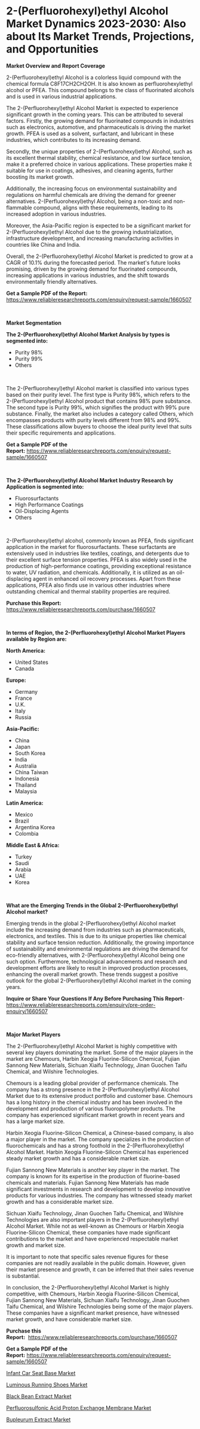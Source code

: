 <p><h1>2-(Perfluorohexyl)ethyl Alcohol Market Dynamics 2023-2030: Also about Its Market Trends, Projections, and Opportunities</h1></p><p><strong>Market Overview and Report Coverage</strong></p>
<p><p>2-(Perfluorohexyl)ethyl Alcohol is a colorless liquid compound with the chemical formula C8F17CH2CH2OH. It is also known as perfluorohexylethyl alcohol or PFEA. This compound belongs to the class of fluorinated alcohols and is used in various industrial applications.</p><p>The 2-(Perfluorohexyl)ethyl Alcohol Market is expected to experience significant growth in the coming years. This can be attributed to several factors. Firstly, the growing demand for fluorinated compounds in industries such as electronics, automotive, and pharmaceuticals is driving the market growth. PFEA is used as a solvent, surfactant, and lubricant in these industries, which contributes to its increasing demand.</p><p>Secondly, the unique properties of 2-(Perfluorohexyl)ethyl Alcohol, such as its excellent thermal stability, chemical resistance, and low surface tension, make it a preferred choice in various applications. These properties make it suitable for use in coatings, adhesives, and cleaning agents, further boosting its market growth.</p><p>Additionally, the increasing focus on environmental sustainability and regulations on harmful chemicals are driving the demand for greener alternatives. 2-(Perfluorohexyl)ethyl Alcohol, being a non-toxic and non-flammable compound, aligns with these requirements, leading to its increased adoption in various industries.</p><p>Moreover, the Asia-Pacific region is expected to be a significant market for 2-(Perfluorohexyl)ethyl Alcohol due to the growing industrialization, infrastructure development, and increasing manufacturing activities in countries like China and India.</p><p>Overall, the 2-(Perfluorohexyl)ethyl Alcohol Market is predicted to grow at a CAGR of 10.1% during the forecasted period. The market's future looks promising, driven by the growing demand for fluorinated compounds, increasing applications in various industries, and the shift towards environmentally friendly alternatives.</p></p>
<p><strong>Get a Sample PDF of the Report:</strong> <a href="https://www.reliableresearchreports.com/enquiry/request-sample/1660507">https://www.reliableresearchreports.com/enquiry/request-sample/1660507</a></p>
<p>&nbsp;</p>
<p><strong>Market Segmentation</strong></p>
<p><strong>The 2-(Perfluorohexyl)ethyl Alcohol Market Analysis by types is segmented into:</strong></p>
<p><ul><li>Purity 98%</li><li>Purity 99%</li><li>Others</li></ul></p>
<p>&nbsp;</p>
<p><p>The 2-(Perfluorohexyl)ethyl Alcohol market is classified into various types based on their purity level. The first type is Purity 98%, which refers to the 2-(Perfluorohexyl)ethyl Alcohol product that contains 98% pure substance. The second type is Purity 99%, which signifies the product with 99% pure substance. Finally, the market also includes a category called Others, which encompasses products with purity levels different from 98% and 99%. These classifications allow buyers to choose the ideal purity level that suits their specific requirements and applications.</p></p>
<p><strong>Get a Sample PDF of the Report:</strong>&nbsp;<a href="https://www.reliableresearchreports.com/enquiry/request-sample/1660507">https://www.reliableresearchreports.com/enquiry/request-sample/1660507</a></p>
<p>&nbsp;</p>
<p><strong>The 2-(Perfluorohexyl)ethyl Alcohol Market Industry Research by Application is segmented into:</strong></p>
<p><ul><li>Fluorosurfactants</li><li>High Performance Coatings</li><li>Oil-Displacing Agents</li><li>Others</li></ul></p>
<p>&nbsp;</p>
<p><p>2-(Perfluorohexyl)ethyl alcohol, commonly known as PFEA, finds significant application in the market for fluorosurfactants. These surfactants are extensively used in industries like textiles, coatings, and detergents due to their excellent surface tension properties. PFEA is also widely used in the production of high-performance coatings, providing exceptional resistance to water, UV radiation, and chemicals. Additionally, it is utilized as an oil-displacing agent in enhanced oil recovery processes. Apart from these applications, PFEA also finds use in various other industries where outstanding chemical and thermal stability properties are required.</p></p>
<p><strong>Purchase this Report:</strong>&nbsp; <a href="https://www.reliableresearchreports.com/purchase/1660507">https://www.reliableresearchreports.com/purchase/1660507</a></p>
<p>&nbsp;</p>
<p><strong>In terms of Region, the 2-(Perfluorohexyl)ethyl Alcohol Market Players available by Region are:</strong></p>
<p>
    <p> <strong> North America: </strong>
        <ul>
            <li>United States</li>
            <li>Canada</li>
        </ul>
        </p> 
    <p> <strong> Europe: </strong>
        <ul>
            <li>Germany</li>
            <li>France</li>
            <li>U.K.</li>
            <li>Italy</li>
            <li>Russia</li>
        </ul>
        </p> 
    <p> <strong> Asia-Pacific: </strong>
        <ul>
            <li>China</li>
            <li>Japan</li>
            <li>South Korea</li>
            <li>India</li>
            <li>Australia</li>
            <li>China Taiwan</li>
            <li>Indonesia</li>
            <li>Thailand</li>
            <li>Malaysia</li>
        </ul>
        </p> 
    <p> <strong> Latin America: </strong>
        <ul>
            <li>Mexico</li>
            <li>Brazil</li>
            <li>Argentina Korea</li>
            <li>Colombia</li>
        </ul>
        </p> 
    <p> <strong> Middle East & Africa: </strong>
        <ul>
            <li>Turkey</li>
            <li>Saudi</li>
            <li>Arabia</li>
            <li>UAE</li>
            <li>Korea</li>
        </ul>
    </p>
    </p>
<p>&nbsp;</p>
<p><strong>What are the Emerging Trends in the Global 2-(Perfluorohexyl)ethyl Alcohol market?</strong></p>
<p><p>Emerging trends in the global 2-(Perfluorohexyl)ethyl Alcohol market include the increasing demand from industries such as pharmaceuticals, electronics, and textiles. This is due to its unique properties like chemical stability and surface tension reduction. Additionally, the growing importance of sustainability and environmental regulations are driving the demand for eco-friendly alternatives, with 2-(Perfluorohexyl)ethyl Alcohol being one such option. Furthermore, technological advancements and research and development efforts are likely to result in improved production processes, enhancing the overall market growth. These trends suggest a positive outlook for the global 2-(Perfluorohexyl)ethyl Alcohol market in the coming years.</p></p>
<p><strong>Inquire or Share Your Questions If Any Before Purchasing This Report</strong>- <a href="https://www.reliableresearchreports.com/enquiry/pre-order-enquiry/1660507">https://www.reliableresearchreports.com/enquiry/pre-order-enquiry/1660507</a></p>
<p>&nbsp;</p>
<p><strong>Major Market Players</strong></p>
<p><p>The 2-(Perfluorohexyl)ethyl Alcohol Market is highly competitive with several key players dominating the market. Some of the major players in the market are Chemours, Harbin Xeogia Fluorine-Silicon Chemical, Fujian Sannong New Materials, Sichuan Xiaifu Technology, Jinan Guochen Taifu Chemical, and Wilshire Technologies.</p><p>Chemours is a leading global provider of performance chemicals. The company has a strong presence in the 2-(Perfluorohexyl)ethyl Alcohol Market due to its extensive product portfolio and customer base. Chemours has a long history in the chemical industry and has been involved in the development and production of various fluoropolymer products. The company has experienced significant market growth in recent years and has a large market size.</p><p>Harbin Xeogia Fluorine-Silicon Chemical, a Chinese-based company, is also a major player in the market. The company specializes in the production of fluorochemicals and has a strong foothold in the 2-(Perfluorohexyl)ethyl Alcohol Market. Harbin Xeogia Fluorine-Silicon Chemical has experienced steady market growth and has a considerable market size.</p><p>Fujian Sannong New Materials is another key player in the market. The company is known for its expertise in the production of fluorine-based chemicals and materials. Fujian Sannong New Materials has made significant investments in research and development to develop innovative products for various industries. The company has witnessed steady market growth and has a considerable market size.</p><p>Sichuan Xiaifu Technology, Jinan Guochen Taifu Chemical, and Wilshire Technologies are also important players in the 2-(Perfluorohexyl)ethyl Alcohol Market. While not as well-known as Chemours or Harbin Xeogia Fluorine-Silicon Chemical, these companies have made significant contributions to the market and have experienced respectable market growth and market size.</p><p>It is important to note that specific sales revenue figures for these companies are not readily available in the public domain. However, given their market presence and growth, it can be inferred that their sales revenue is substantial.</p><p>In conclusion, the 2-(Perfluorohexyl)ethyl Alcohol Market is highly competitive, with Chemours, Harbin Xeogia Fluorine-Silicon Chemical, Fujian Sannong New Materials, Sichuan Xiaifu Technology, Jinan Guochen Taifu Chemical, and Wilshire Technologies being some of the major players. These companies have a significant market presence, have witnessed market growth, and have considerable market size.</p></p>
<p><strong>Purchase this Report:</strong>&nbsp;&nbsp;<a href="https://www.reliableresearchreports.com/purchase/1660507">https://www.reliableresearchreports.com/purchase/1660507</a></p>
<p></p>
<p><strong>Get a Sample PDF of the Report:</strong>&nbsp;<a href="https://www.reliableresearchreports.com/enquiry/request-sample/1660507">https://www.reliableresearchreports.com/enquiry/request-sample/1660507</a></p>
<p><p><a href="https://www.linkedin.com/pulse/infant-car-seat-base-market-insights-players-forecast-till-2030-agafe/">Infant Car Seat Base Market</a></p><p><a href="https://www.linkedin.com/pulse/luminous-running-shoes-market-size-2023-2030-global-ati7e/">Luminous Running Shoes Market</a></p><p><a href="https://medium.com/@deirdreclark76/black-bean-extract-market-the-key-to-successful-business-strategy-forecast-till-2030-219f505cfedf">Black Bean Extract Market</a></p><p><a href="https://github.com/merzlyukov93/Market-Research-Report-List-1/blob/main/perfluorosulfonic-acid-proton-exchange-membrane-market.md">Perfluorosulfonic Acid Proton Exchange Membrane Market</a></p><p><a href="https://medium.com/@deirdredavies67/bupleurum-extract-market-analysis-its-cagr-market-segmentation-and-global-industry-overview-e2bc87f2b0f5">Bupleurum Extract Market</a></p></p>